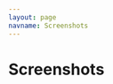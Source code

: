```yaml
---
layout: page
navname: Screenshots
---
```


# Screenshots
<script src="https://unpkg.com/micromodal/dist/micromodal.min.js"></script>
<script>
  document.addEventListener("DOMContentLoaded", function() {
    var images = [
      "https://media.discordapp.net/attachments/1118123298589524010/1118856734031757342/20230615_125229.png",
      "https://media.discordapp.net/attachments/1118123298589524010/1118857249327173632/Screenshot_2023-06-12-12-39-01-961_com.mojang.minecraftpe.jpg",
      "https://media.discordapp.net/attachments/1118123298589524010/1118857249784340500/Screenshot_2023-06-12-12-36-52-718_com.mojang.minecraftpe.jpg",
      "https://media.discordapp.net/attachments/1118123298589524010/1118857250061176882/Screenshot_2023-06-11-23-41-42-540_com.mojang.minecraftpe.jpg"
    ];

    var modalImages = document.querySelectorAll("[data-micromodal-trigger]");

    for (var i = 0; i < modalImages.length; i++) {
      modalImages[i].querySelector("img").src = images[i];
      modalImages[i].dataset.micromodalTrigger = images[i];
    }
  });
</script>
